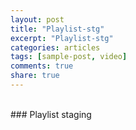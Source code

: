 ```yaml
---
layout: post
title: "Playlist-stg"
excerpt: "Playlist-stg"
categories: articles
tags: [sample-post, video]
comments: true
share: true
---
```

<br>
### Playlist staging
<br>
<interaction data-token="5de7afe545a46e25dca232a9" data-context="true" data-tags="" data-fallback="true"></interaction><script async src="https://static.stg.apester.com/js/sdk/latest/apester-sdk.js"></script>
<br>
